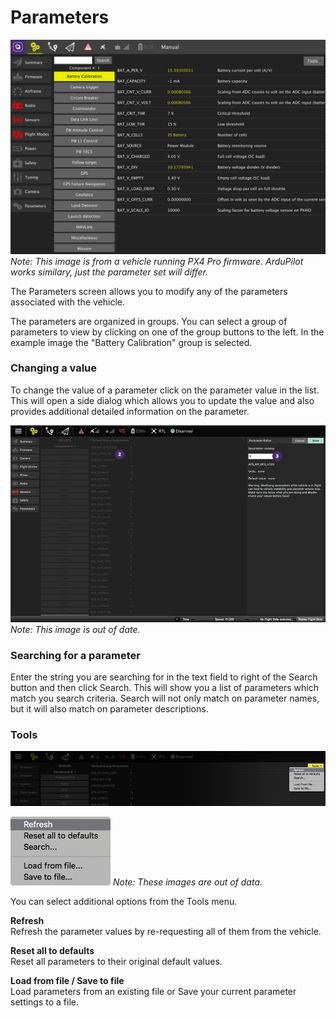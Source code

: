 # Parameters

![](../../images/setup/PX4Parameters.jpg)
*Note: This image is from a vehicle running PX4 Pro firmware. ArduPilot works similary, just the parameter set will differ.*

The Parameters screen allows you to modify any of the parameters associated with the vehicle.

The parameters are organized in groups. You can select a group of parameters to view by clicking on one of the group buttons to the left. In the example image the "Battery Calibration" group is selected.

### Changing a value

To change the value of a parameter click on the parameter value in the list. This will open a side dialog which allows you to update the value and also provides additional detailed information on the parameter.

![](../../images/setup/02_parameters_02.png)
*Note: This image is out of date.*

### Searching for a parameter

Enter the string you are searching for in the text field to right of the Search button and then click Search. This will show you a list of parameters which match you search criteria. Search will not only match on parameter names, but it will also match on parameter descriptions.

### Tools

![](../../images/setup/02_parameters_tools_01.png)

![](../../images/setup/02_parameters_tools_02_menu.png)
*Note: These images are out of data.*

You can select additional options from the Tools menu.

**Refresh**
<br>Refresh the parameter values by re-requesting all of them from the vehicle.

**Reset all to defaults**
<br>Reset all parameters to their original default values.

**Load from file / Save to file**
<br>Load parameters from an existing file or Save your current parameter settings to a file.
